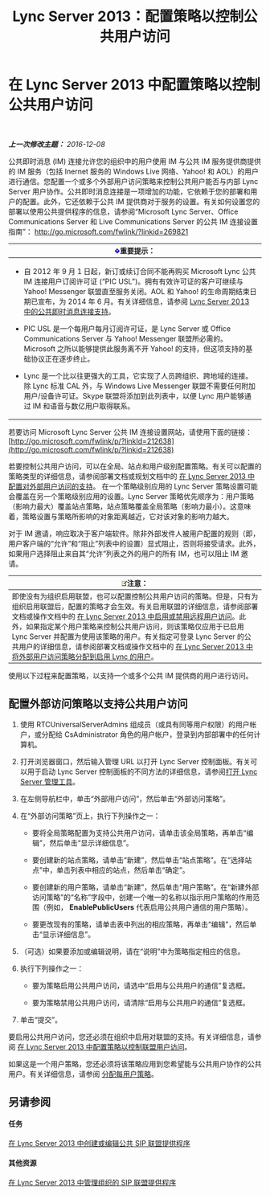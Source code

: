 ﻿---
title: Lync Server 2013：配置策略以控制公共用户访问
TOCTitle: 配置策略以控制公共用户访问
ms:assetid: 090aea0f-ef0b-49da-9c80-02d9279f2fa6
ms:mtpsurl: https://technet.microsoft.com/zh-cn/library/Gg520946(v=OCS.15)
ms:contentKeyID: 49311927
ms.date: 12/10/2016
mtps_version: v=OCS.15
ms.translationtype: HT
---

# 在 Lync Server 2013 中配置策略以控制公共用户访问

 

_**上一次修改主题：** 2016-12-08_

公共即时消息 (IM) 连接允许您的组织中的用户使用 IM 与公共 IM 服务提供商提供的 IM 服务（包括 Inernet 服务的 Windows Live 网络、Yahoo\! 和 AOL）的用户进行通信。您配置一个或多个外部用户访问策略来控制公共用户能否与内部 Lync Server 用户协作。公共即时消息连接是一项增加的功能，它依赖于您的部署和用户的配置。此外，它还依赖于公共 IM 提供商对于服务的设置。有关如何设置您的部署以使用公共提供程序的信息，请参阅“Microsoft Lync Server、Office Communications Server 和 Live Communications Server 的公共 IM 连接设置指南”： <http://go.microsoft.com/fwlink/?linkid=269821>

<table>
<colgroup>
<col style="width: 100%" />
</colgroup>
<thead>
<tr class="header">
<th><img src="images/Gg398794.important(OCS.15).gif" title="important" alt="important" />重要提示：</th>
</tr>
</thead>
<tbody>
<tr class="odd">
<td><ul>
<li><p>自 2012 年 9 月 1 日起，新订或续订合同不能再购买 Microsoft Lync 公共 IM 连接用户订阅许可证 (“PIC USL”)。拥有有效许可证的客户可继续与 Yahoo! Messenger 联盟直至服务关闭。AOL 和 Yahoo! 的生命周期结束日期已宣布，为 2014 年 6 月。有关详细信息，请参阅 <a href="lync-server-2013-support-for-public-instant-messenger-connectivity.md">Lync Server 2013 中的公共即时消息连接支持</a>。</p></li>
<li><p>PIC USL 是一个每用户每月订阅许可证，是 Lync Server 或 Office Communications Server 与 Yahoo! Messenger 联盟所必需的。Microsoft 之所以能够提供此服务离不开 Yahoo! 的支持，但这项支持的基础协议正在逐步终止。</p></li>
<li><p>Lync 是一个比以往更强大的工具，它实现了人员跨组织、跨地域的连接。除 Lync 标准 CAL 外，与 Windows Live Messenger 联盟不需要任何附加用户/设备许可证。Skype 联盟将添加到此列表中，以便 Lync 用户能够通过 IM 和语音与数亿用户取得联系。</p></li>
</ul></td>
</tr>
</tbody>
</table>


若要访问 Microsoft Lync Server 公共 IM 连接设置网站，请使用下面的链接：[http://go.microsoft.com/fwlink/p/?linkId=212638](http://go.microsoft.com/fwlink/p/?linkid=212638)

若要控制公共用户访问，可以在全局、站点和用户级别配置策略。有关可以配置的策略类型的详细信息，请参阅部署文档或规划文档中的 [在 Lync Server 2013 中配置对外部用户访问的支持](lync-server-2013-configuring-support-for-external-user-access.md)。 在一个策略级别应用的 Lync Server 策略设置可能会覆盖在另一个策略级别应用的设置。Lync Server 策略优先顺序为：用户策略（影响力最大）覆盖站点策略，站点策略覆盖全局策略（影响力最小）。这意味着，策略设置与策略所影响的对象距离越近，它对该对象的影响力越大。

对于 IM 邀请，响应取决于客户端软件。除非外部发件人被用户配置的规则（即，用户客户端的“允许”和“阻止”列表中的设置）显式阻止，否则将接受请求。此外，如果用户选择阻止来自其“允许”列表之外的用户的所有 IM，也可以阻止 IM 邀请。

<table>
<thead>
<tr class="header">
<th><img src="images/Dn783119.note(OCS.15).gif" title="note" alt="note" />注意：</th>
</tr>
</thead>
<tbody>
<tr class="odd">
<td>即使没有为组织启用联盟，也可以配置控制公共用户访问的策略。但是，只有为组织启用联盟后，配置的策略才会生效。有关启用联盟的详细信息，请参阅部署文档或操作文档中的 <a href="lync-server-2013-enable-or-disable-remote-user-access.md">在 Lync Server 2013 中启用或禁用远程用户访问</a>。此外，如果指定某个用户策略来控制公共用户访问，则该策略仅应用于已启用 Lync Server 并配置为使用该策略的用户。有关指定可登录 Lync Server 的公共用户的详细信息，请参阅部署文档或操作文档中的 <a href="lync-server-2013-assign-an-external-user-access-policy-to-a-lync-enabled-user.md">在 Lync Server 2013 中将外部用户访问策略分配到启用 Lync 的用户</a>。</td>
</tr>
</tbody>
</table>


使用以下过程来配置策略，以支持一个或多个公共 IM 提供商的用户进行访问。

## 配置外部访问策略以支持公共用户访问

1.  使用 RTCUniversalServerAdmins 组成员（或具有同等用户权限）的用户帐户，或分配给 CsAdministrator 角色的用户帐户，登录到内部部署中的任何计算机。

2.  打开浏览器窗口，然后输入管理 URL 以打开 Lync Server 控制面板。有关可以用于启动 Lync Server 控制面板的不同方法的详细信息，请参阅[打开 Lync Server 管理工具](lync-server-2013-open-lync-server-administrative-tools.md)。

3.  在左侧导航栏中，单击“外部用户访问”，然后单击“外部访问策略”。

4.  在“外部访问策略”页上，执行下列操作之一：
    
      - 要将全局策略配置为支持公共用户访问，请单击该全局策略，再单击“编辑”，然后单击“显示详细信息”。
    
      - 要创建新的站点策略，请单击“新建”，然后单击“站点策略”。在“选择站点”中，单击列表中相应的站点，然后单击“确定”。
    
      - 要创建新的用户策略，请单击“新建”，然后单击“用户策略”。在“新建外部访问策略”的“名称”字段中，创建一个唯一的名称以指示用户策略的作用范围（例如， **EnablePublicUsers** 代表启用公共用户通信的用户策略）。
    
      - 要更改现有的策略，请单击表中列出的相应策略，再单击“编辑”，然后单击“显示详细信息”。

5.  （可选）如果要添加或编辑说明，请在“说明”中为策略指定相应的信息。

6.  执行下列操作之一：
    
      - 要为策略启用公共用户访问，请选中“启用与公共用户的通信”复选框。
    
      - 要为策略禁用公共用户访问，请清除“启用与公共用户的通信”复选框。

7.  单击“提交”。

要启用公共用户访问，您还必须在组织中启用对联盟的支持。有关详细信息，请参阅 [在 Lync Server 2013 中配置策略以控制联盟用户访问](lync-server-2013-configure-policies-to-control-federated-user-access.md)。

如果这是一个用户策略，您还必须将该策略应用到您希望能与公共用户协作的公共用户。有关详细信息，请参阅 [分配每用户策略](lync-server-2013-assigning-per-user-policies.md)。

## 另请参阅

#### 任务

[在 Lync Server 2013 中创建或编辑公共 SIP 联盟提供程序](lync-server-2013-create-or-edit-public-sip-federated-providers.md)  

#### 其他资源

[在 Lync Server 2013 中管理组织的 SIP 联盟提供程序](lync-server-2013-manage-sip-federated-providers-for-your-organization.md)

